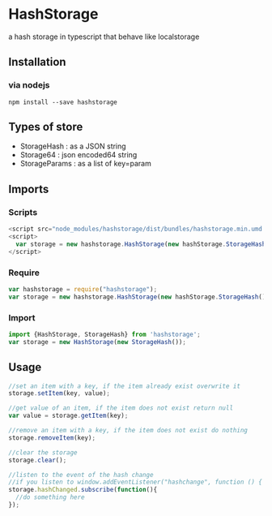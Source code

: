 # HashStorage
a hash storage in typescript that behave like localstorage

## Installation
### via nodejs
```node
npm install --save hashstorage
```

## Types of store
* StorageHash   : as a JSON string
* Storage64     : json encoded64 string
* StorageParams : as a list of key=param 

## Imports
### Scripts
```javascript
<script src="node_modules/hashstorage/dist/bundles/hashstorage.min.umd.js"></script>
<script>
  var storage = new hashstorage.HashStorage(new hashStorage.StorageHash());
</script>
```
### Require
```javascript
var hashstorage = require("hashstorage");
var storage = new hashstorage.HashStorage(new hashStorage.StorageHash());
```
### Import
```javascript
import {HashStorage, StorageHash} from 'hashstorage';
var storage = new HashStorage(new StorageHash());
```

## Usage
```javascript
//set an item with a key, if the item already exist overwrite it
storage.setItem(key, value);

//get value of an item, if the item does not exist return null
var value = storage.getItem(key);

//remove an item with a key, if the item does not exist do nothing
storage.removeItem(key);

//clear the storage
storage.clear();

//listen to the event of the hash change
//if you listen to window.addEventListener("hashchange", function () { ... }); the value will not be yet parsed
storage.hashChanged.subscribe(function(){
  //do something here
});
```
